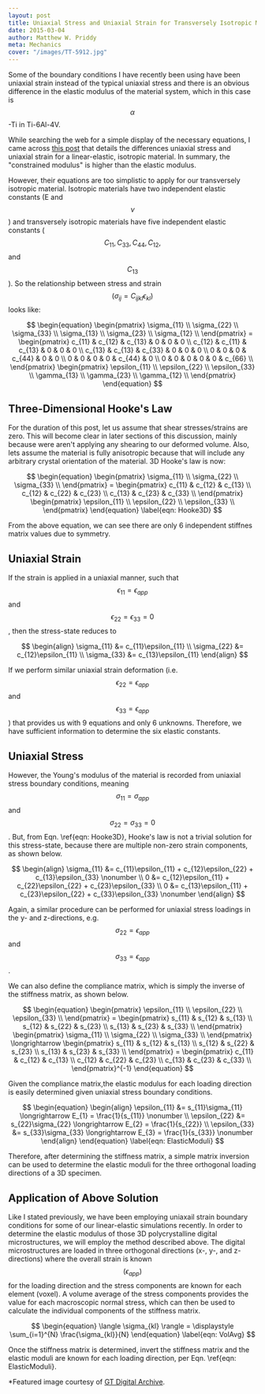 ```yaml
---
layout: post
title: Uniaxial Stress and Uniaxial Strain for Transversely Isotropic Material
date: 2015-03-04
author: Matthew W. Priddy
meta: Mechanics 
cover: "/images/TT-5912.jpg"
---
```


Some of the boundary conditions I have recently been using have been uniaxial strain instead of the typical uniaxial stress and there is an obvious difference in the elastic modulus of the material system, which in this case is $$\alpha$$-Ti in Ti-6Al-4V.  

While searching the web for a simple display of the necessary equations, I came across [this post](http://csmbrannon.net/2012/08/02/distinction-between-uniaxial-stress-and-uniaxial-strain/) that details the differences uniaxial stress and uniaxial strain for a linear-elastic, isotropic material.  In summary, the "constrained modulus" is higher than the elastic modulus.  

However, their equations are too simplistic to apply for our transversely isotropic material.  Isotropic materials have two independent elastic constants (E and $$\nu$$) and transversely isotropic materials have five independent elastic constants ($$C_{11}, C_{33}, C_{44}, C_{12},$$ and $$C_{13}$$).  So the relationship between stress and strain $$\left(\sigma_{ij} = C_{ijkl} \epsilon_{kl}\right)$$ looks like:

$$
\begin{equation}
\begin{pmatrix}
\sigma_{11} \\ \sigma_{22} \\ \sigma_{33} \\ \sigma_{13} \\ \sigma_{23} \\ \sigma_{12} \\ 
\end{pmatrix} = 
\begin{pmatrix}
  c_{11} & c_{12} & c_{13} & 0 & 0 & 0 \\
  c_{12} & c_{11} & c_{13} & 0 & 0 & 0 \\
  c_{13} & c_{13} & c_{33} & 0 & 0 & 0 \\
  0 & 0 & 0 & c_{44} & 0 & 0 \\
  0 & 0 & 0 & 0 & c_{44} & 0 \\
  0 & 0 & 0 & 0 & 0 & c_{66} \\
\end{pmatrix}
\begin{pmatrix}
\epsilon_{11} \\ \epsilon_{22} \\ \epsilon_{33} \\ \gamma_{13} \\ \gamma_{23} \\ \gamma_{12} \\ 
\end{pmatrix}
\end{equation}
$$

## Three-Dimensional Hooke's Law

For the duration of this post, let us assume that shear stresses/strains are zero.  This will become clear in later sections of this discussion, mainly because were aren't applying any shearing to our deformed volume.  Also, lets assume the material is fully anisotropic because that will include any arbitrary crystal orientation of the material.  3D Hooke's law is now:

$$
\begin{equation}
\begin{pmatrix}
\sigma_{11} \\ \sigma_{22} \\ \sigma_{33} \\ 
\end{pmatrix} = 
\begin{pmatrix}
  c_{11} & c_{12} & c_{13} \\
  c_{12} & c_{22} & c_{23} \\
  c_{13} & c_{23} & c_{33} \\
\end{pmatrix}
\begin{pmatrix}
\epsilon_{11} \\ \epsilon_{22} \\ \epsilon_{33} \\ 
\end{pmatrix}
\end{equation}
\label{eqn: Hooke3D}
$$

From the above equation, we can see there are only 6 independent stiffnes matrix values due to symmetry.  

## Uniaxial Strain

If the strain is applied in a uniaxial manner, such that $$\epsilon_{11}=\epsilon_{app}$$ and  $$\epsilon_{22}=\epsilon_{33}=0$$, then the stress-state reduces to

$$
\begin{align}
  \sigma_{11} &= c_{11}\epsilon_{11}  \\
  \sigma_{22} &= c_{12}\epsilon_{11}  \\
  \sigma_{33} &= c_{13}\epsilon_{11} 
\end{align}
$$

If we perform similar uniaxial strain deformation (i.e. $$\epsilon_{22}=\epsilon_{app}$$ and $$\epsilon_{33}=\epsilon_{app}$$) that provides us with 9 equations and only 6 unknowns.  Therefore, we have sufficient information to determine the six elastic constants.  

## Uniaxial Stress

However, the Young's modulus of the material is recorded from uniaxial stress boundary conditions, meaning $$\sigma_{11}=\sigma_{app}$$ and $$\sigma_{22}=\sigma_{33}=0$$.  But, from Eqn. \ref{eqn: Hooke3D}, Hooke's law is not a trivial solution for this stress-state, because there are multiple non-zero strain components, as shown below.

$$
\begin{align}
  \sigma_{11} &= c_{11}\epsilon_{11} + c_{12}\epsilon_{22} + c_{13}\epsilon_{33} \nonumber \\
            0 &= c_{12}\epsilon_{11} + c_{22}\epsilon_{22} + c_{23}\epsilon_{33} \\
            0 &= c_{13}\epsilon_{11} + c_{23}\epsilon_{22} + c_{33}\epsilon_{33} \nonumber
\end{align}
$$

Again, a similar procedure can be performed for uniaxial stress loadings in the y- and z-directions, e.g. $$\sigma_{22}=\epsilon_{app}$$ and $$\sigma_{33}=\epsilon_{app}$$.  

We can also define the compliance matrix, which is simply the inverse of the stiffness matrix, as shown below.

$$
\begin{equation}
\begin{pmatrix}
\epsilon_{11} \\ \epsilon_{22} \\ \epsilon_{33} \\ 
\end{pmatrix} = 
\begin{pmatrix}
  s_{11} & s_{12} & s_{13} \\
  s_{12} & s_{22} & s_{23} \\
  s_{13} & s_{23} & s_{33} \\
\end{pmatrix}
\begin{pmatrix}
\sigma_{11} \\ \sigma_{22} \\ \sigma_{33} \\ 
\end{pmatrix}
\longrightarrow
\begin{pmatrix}
  s_{11} & s_{12} & s_{13} \\
  s_{12} & s_{22} & s_{23} \\
  s_{13} & s_{23} & s_{33} \\
\end{pmatrix} =
\begin{pmatrix}
  c_{11} & c_{12} & c_{13} \\
  c_{12} & c_{22} & c_{23} \\
  c_{13} & c_{23} & c_{33} \\
\end{pmatrix}^{-1}
\end{equation}
$$

Given the compliance matrix,the elastic modulus for each loading direction is easily determined given uniaxial stress boundary conditions.

$$
\begin{equation}
\begin{align}
  \epsilon_{11} &= s_{11}\sigma_{11} \longrightarrow E_{1} = \frac{1}{s_{11}} \nonumber \\
  \epsilon_{22} &= s_{22}\sigma_{22} \longrightarrow E_{2} = \frac{1}{s_{22}} \\
  \epsilon_{33} &= s_{33}\sigma_{33} \longrightarrow E_{3} = \frac{1}{s_{33}} \nonumber
\end{align}
\end{equation}
\label{eqn: ElasticModuli}
$$

Therefore, after determining the stiffness matrix, a simple matrix inversion can be used to determine the elastic moduli for the three orthogonal loading directions of a 3D specimen.

## Application of Above Solution

Like I stated previously, we have been employing uniaxail strain boundary conditions for some of our linear-elastic simulations recently.  In order to determine the elastic modulus of those 3D polycrystalline digital microstructures, we will employ the method described above.  The digital microstructures are loaded in three orthogonal directions (x-, y-, and z-directions) where the overall strain is known $$\left( \epsilon_{app} \right)$$ for the loading direction and the stress components are known for each element (voxel).  A volume average of the stress components provides the value for each macroscopic normal stress, which can then be used to calculate the individual components of the stiffness matrix.

$$
\begin{equation}
\langle \sigma_{kl} \rangle = \displaystyle \sum_{i=1}^{N} \frac{\sigma_{kl}}{N} 
\end{equation}
\label{eqn: VolAvg}
$$

Once the stiffness matrix is determined, invert the stiffness matrix and the elastic moduli are known for each loading direction, per Eqn. \ref{eqn: ElasticModuli}.

*Featured image courtesy of [GT Digital Archive](http://www.comm.gatech.edu/resources/photo-video).

